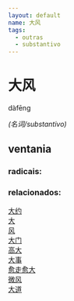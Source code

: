 ```yaml
--- 
layout: default
name: 大风 
tags: 
  - outras
  - substantivo
--- 
```

# 大风 
dàfēng  
 
*(名词/substantivo)*  
## ventania 
### radicais: 
### relacionados: 
[大约](/zhengshidu/hsk3/大约)  
[大](/zhengshidu/hsk1/大)  
[风](/zhengshidu/hsk1/风)  
[大门](/zhengshidu/hsk2/大门)  
[高大](/zhengshidu/hsk5/高大)  
[大事](/zhengshidu/hsk5/大事)  
[愈走愈大](/zhengshidu/outras/愈走愈大)  
[微风](/zhengshidu/outras/微风)  
[大道](/zhengshidu/hsk6/大道)  
